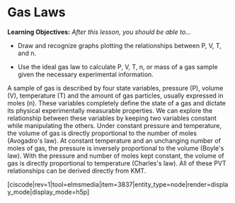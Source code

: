 <div style="float:right;margin:auto"><ebook-button title="PVT Relationships" link="https://genchem.science.psu.edu/12-3-pvt-relationships"></ebook-button></div>

# Gas Laws


**Learning Objectives:** _After this lesson, you should be able to…_

* Draw and recognize graphs plotting the relationships between P, V, T, and n.

* Use the ideal gas law to calculate P, V, T, n, or mass of a gas sample given the necessary experimental information.



A sample of gas is described by four state variables, pressure (P), volume (V), temperature (T) and the amount of gas particles, usually expressed in moles (n). These variables completely define the state of a gas and dictate its physical experimentally measurable properties. We can explore the relationship between these variables by keeping two variables constant while manipulating the others. Under constant pressure and temperature, the volume of gas is directly proportional to the number of moles (Avogadro's law). At constant temperature and an unchanging number of moles of gas, the pressure is inversely proportional to the volume (Boyle's law). With the pressure and number of moles kept constant, the volume of gas is directly proportional to temperature (Charles's law). All of these PVT relationships can be derived directly from KMT.


[ciscode|rev=1|tool=elmsmedia|item=3837|entity_type=node|render=display_mode|display_mode=h5p]
